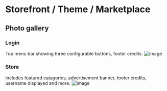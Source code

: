 # Storefront / Theme / Marketplace

## Photo gallery
### Login
Top menu bar showing three configurable buttons, footer credits.
![image](https://github.com/virtualizebrief/collection/assets/153381859/0bf49414-ee79-449b-be5d-7fc6fe1e9602)

### Store
Includes featured catagories, advertisement banner, footer credits, username displayed and more.
![image](https://github.com/virtualizebrief/collection/assets/153381859/03856654-ddbe-44a8-809e-f5ea3225ad5a)
